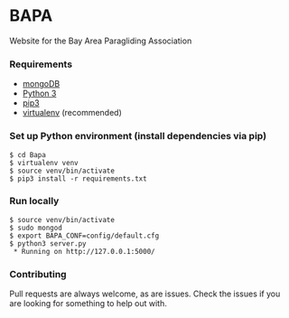 # BAPA

Website for the Bay Area Paragliding Association

### Requirements
- [mongoDB](http://www.mongodb.org/)
- [Python 3](https://www.python.org/)
- [pip3](https://pip.pypa.io/en/latest/installing.html)
- [virtualenv](http://docs.python-guide.org/en/latest/dev/virtualenvs/) (recommended)

### Set up Python environment (install dependencies via pip)
```
$ cd Bapa
$ virtualenv venv
$ source venv/bin/activate
$ pip3 install -r requirements.txt
```

### Run locally
```
$ source venv/bin/activate
$ sudo mongod
$ export BAPA_CONF=config/default.cfg
$ python3 server.py 
 * Running on http://127.0.0.1:5000/
```

### Contributing
Pull requests are always welcome, as are issues.  Check the issues if you are looking for something to help out with.